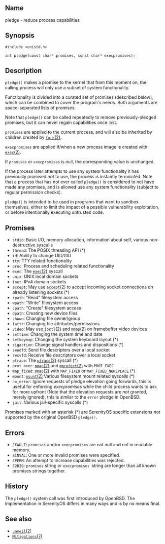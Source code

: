 ## Name

pledge - reduce process capabilities

## Synopsis

```**c++
#include <unistd.h>

int pledge(const char* promises, const char* execpromises);
```

## Description

`pledge()` makes a promise to the kernel that from this moment on, the calling process will only use a subset of system functionality.

Functionality is divided into a curated set of promises (described below), which can be combined to cover the program's needs. Both arguments are space-separated lists of promises.

Note that `pledge()` can be called repeatedly to remove previously-pledged promises, but it can never regain capabilities once lost.

`promises` are applied to the current process, and will also be inherited by children created by [`fork`(2)](help://man/2/fork).

`execpromises` are applied if/when a new process image is created with [`exec`(2)](help://man/2/exec).

If `promises` or `execpromises` is null, the corresponding value is unchanged.

If the process later attempts to use any system functionality it has previously promised *not* to use, the process is instantly terminated. Note that a process that has not ever called `pledge()` is considered to not have made any promises, and is allowed use any system functionality (subject to regular permission checks).

`pledge()` is intended to be used in programs that want to sandbox themselves, either to limit the impact of a possible vulnerability exploitation, or before intentionally executing untrusted code.

## Promises

* `stdio`: Basic I/O, memory allocation, information about self, various non-destructive syscalls
* `thread`: The POSIX threading API (\*)
* `id`: Ability to change UID/GID
* `tty`: TTY related functionality
* `proc`: Process and scheduling related functionality
* `exec`: The [`exec`(2)](help://man/2/exec) syscall
* `unix`: UNIX local domain sockets
* `inet`: IPv4 domain sockets
* `accept`: May use [`accept`(2)](help://man/2/accept) to accept incoming socket connections on already listening sockets (\*)
* `rpath`: "Read" filesystem access
* `wpath`: "Write" filesystem access
* `cpath`: "Create" filesystem access
* `dpath`: Creating new device files
* `chown`: Changing file owner/group
* `fattr`: Changing file attributes/permissions
* `video`: May use [`ioctl`(2)](help://man/2/ioctl) and [`mmap`(2)](help://man/2/mmap) on framebuffer video devices
* `settime`: Changing the system time and date
* `setkeymap`: Changing the system keyboard layout (\*)
* `sigaction`: Change signal handlers and dispositions (\*)
* `sendfd`: Send file descriptors over a local socket
* `recvfd`: Receive file descriptors over a local socket
* `ptrace`: The [`ptrace`(2)](help://man/2/ptrace) syscall (\*)
* `prot_exec`: [`mmap`(2)](help://man/2/mmap) and [`mprotect`(2)](help://man/2/mprotect) with `PROT_EXEC`
* `map_fixed`: [`mmap`(2)](help://man/2/mmap) with `MAP_FIXED` or `MAP_FIXED_NOREPLACE` (\*)
* `mount`: [`mount`(2)](help://man/2/mount) Various filesystem mount related syscalls (\*)
* `no_error`: Ignore requests of pledge elevation going forwards, this is useful for enforcing _execpromises_ while the child process wants to ask for more upfront (Note that the elevation requests are _not_ granted, merely ignored), this is similar to the `error` pledge in OpenBSD.
* `jail`: Various jail-specific syscalls (\*)

Promises marked with an asterisk (\*) are SerenityOS specific extensions not supported by the original OpenBSD `pledge()`.

## Errors

* `EFAULT`: `promises` and/or `execpromises` are not null and not in readable memory.
* `EINVAL`: One or more invalid promises were specified.
* `EPERM`: An attempt to increase capabilities was rejected.
* `E2BIG`: `promises` string or `execpromises `string are longer than all known promises strings together.

## History

The `pledge()` system call was first introduced by OpenBSD. The implementation in SerenityOS differs in many ways and is by no means final.

## See also

* [`unveil`(2)](help://man/2/unveil)
* [`Mitigations`(7)](help://man/7/Mitigations)
